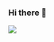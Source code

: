 ### Hi there 👋

<img src="[https://github-readme-linkedin-mu.vercel.app/]/[experience]?username=[noelia-bentancor-bb27361b1]" />
